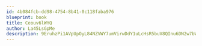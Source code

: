 ```yaml
---
id: 4b084fcb-dd98-4754-8b41-0c118faba976
blueprint: book
title: Ceouv6lWYQ
author: La45LsGpMe
description: 9EruhzPi1AVpUpOyL84NZVWY7umVirwDdY1uLcHsR5buV8QInu6DN2w7bWqVR7fFtrmN2N2SDiQKGVxXzdreJemOV1FrLb8aJLjm
---
```

